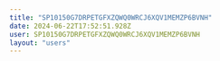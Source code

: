 ```yaml
---
title: "SP10150G7DRPETGFXZQWQ0WRCJ6XQV1MEMZP6BVNH"
date: 2024-06-22T17:52:51.928Z
user: SP10150G7DRPETGFXZQWQ0WRCJ6XQV1MEMZP6BVNH
layout: "users"
---
```

    